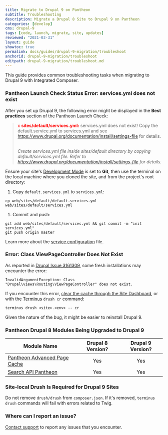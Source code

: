 ```yaml
---
title: Migrate to Drupal 9 on Pantheon
subtitle: Troubleshooting
description: Migrate a Drupal 8 Site to Drupal 9 on Pantheon
categories: [develop]
cms: drupal-9
tags: [code, launch, migrate, site, updates]
reviewed: "2021-03-31"
layout: guide
showtoc: true
permalink: docs/guides/drupal-9-migration/troubleshoot
anchorid: drupal-9-migration/troubleshoot
editpath: drupal-9-migration/troubleshoot.md
---
```


This guide provides common troubleshooting tasks when migrating to Drupal 9 with Integrated Composer.

### Pantheon Launch Check Status Error: services.yml does not exist

After you set up Drupal 9, the following error might be displayed in the **Best practices** section of the Pantheon Launch Check:

> <span  style="color:red">x <strong>sites/default/services.yml:</strong></span> services.yml does not exist! Copy the default.service.yml to services.yml and see https://www.drupal.org/documentation/install/settings-file for details.
><br />
><br />
>
> *Create services.yml file inside sites/default directory by copying default/services.yml file. Refer to https://www.drupal.org/documentation/install/settings-file for details.*

Ensure your site's [Development Mode](/guides/quickstart/connection-modes/) is set to **Git**, then use the terminal on the local machine where you cloned the site, and from the project's root directory:

1. Copy `default.services.yml` to `services.yml`:

 ```bash{promptUser: user}
 cp web/sites/default/default.services.yml web/sites/default/services.yml
 ```

1. Commit and push:

 ```bash{promptUser: user}
 git add web/sites/default/services.yml && git commit -m "init services.yml"
 git push origin master
  ```

Learn more about the [service configuration](/services-yml#create-and-modify-servicesyml) file.

### Error: Class ViewPageController Does Not Exist

As reported in [Drupal Issue 3161309](https://www.drupal.org/project/drupal/issues/3161309), some fresh installations may encounter the error:

```none
InvalidArgumentException: Class "Drupal\views\Routing\ViewPageController" does not exist.
```

If you encounter this error, [clear the cache through the Site Dashboard](/clear-caches#pantheon-dashboard), or with the [Terminus](/terminus) `drush cr` command:

```bash{promptUser: user}
terminus drush <site>.<env> -- cr
```

Given the nature of the bug, it might be easier to reinstall Drupal 9.

### Pantheon Drupal 8 Modules Being Upgraded to Drupal 9

| Module Name                                                                                 | Drupal 8 Version? | Drupal 9 Version? |
|---------------------------------------------------------------------------------------------|:-----------:|:-----------:|
| [Pantheon Advanced Page Cache](https://www.drupal.org/project/pantheon_advanced_page_cache) |     Yes     |     Yes     |
| [Search API Pantheon](https://www.drupal.org/project/search_api_pantheon)                   |     Yes     |     Yes     |

### Site-local Drush Is Required for Drupal 9 Sites

Do not remove `drush/drush` from `composer.json`. If it's removed, `terminus drush` commands will fail with errors related to Twig.

### Where can I report an issue?

[Contact support](/guides/support/contact-support) to report any issues that you encounter.
